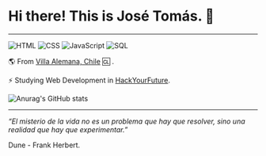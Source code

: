 # Hi there! This is José Tomás. 👋
---
![HTML](https://img.shields.io/badge/HTML-Beginner-orange)
![CSS](https://img.shields.io/badge/CSS-Beginner-blue)
![JavaScript](https://img.shields.io/badge/JavaScript-Beginner-yellow)
![SQL](https://img.shields.io/badge/SQL-Beginner-lightgrey)

:earth_americas: From [Villa Alemana, Chile](https://en.wikipedia.org/wiki/Chile) :cl: .

:zap: Studying Web Development in [HackYourFuture](https://www.hackyourfuture.be).

![Anurag's GitHub stats](https://github-readme-stats.vercel.app/api?username=JTLiberona&show_icons=true&theme=merko)



---
_“El misterio de la vida no es un problema que hay que resolver, sino una realidad que hay que experimentar.”_

Dune - Frank Herbert.